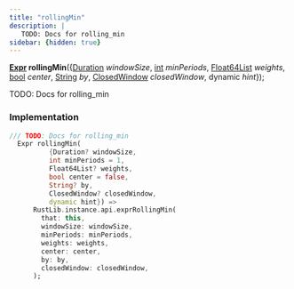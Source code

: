 ```yaml
---
title: "rollingMin"
description: |
   TODO: Docs for rolling_min
sidebar: {hidden: true}
---
```

<span class="dart-code"><strong>[Expr] rollingMin</strong>({<span class="nobr">[Duration] <i>windowSize</i></span>, <span class="nobr">[int] <i>minPeriods</i></span>, <span class="nobr">[Float64List] <i>weights</i></span>, <span class="nobr">[bool] <i>center</i></span>, <span class="nobr">[String] <i>by</i></span>, <span class="nobr">[ClosedWindow] <i>closedWindow</i></span>, <span class="nobr">dynamic <i>hint</i></span>});</span>

 TODO: Docs for rolling_min
### Implementation
```dart
/// TODO: Docs for rolling_min
  Expr rollingMin(
          {Duration? windowSize,
          int minPeriods = 1,
          Float64List? weights,
          bool center = false,
          String? by,
          ClosedWindow? closedWindow,
          dynamic hint}) =>
      RustLib.instance.api.exprRollingMin(
        that: this,
        windowSize: windowSize,
        minPeriods: minPeriods,
        weights: weights,
        center: center,
        by: by,
        closedWindow: closedWindow,
      );
```

[Expr]: /reference/classes/expr/
[Duration]: https://api.flutter.dev/flutter/dart-core/Duration-class.html
[int]: https://api.flutter.dev/flutter/dart-core/int-class.html
[Float64List]: https://api.flutter.dev/flutter/dart-typed_data/Float64List-class.html
[bool]: https://api.flutter.dev/flutter/dart-core/bool-class.html
[String]: https://api.flutter.dev/flutter/dart-core/String-class.html
[ClosedWindow]: /reference/enums/closedwindow/